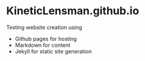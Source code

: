 # KineticLensman.github.io

Testing website creation using
* Github pages for hosting
* Markdown for content
* Jekyll for static site generation
